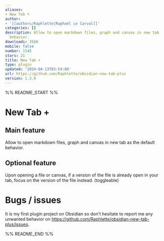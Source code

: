 ```yaml
---
aliases:
- New Tab +
author:
- '[[authors/Raphlette|Raphaël Le Carval]]'
categories: []
description: Allow to open markdown files, graph and canvas in new tab as the default
  behavior.
downloads: 3566
mobile: false
number: 1545
stars: 21
title: New Tab +
type: plugin
updated: '2024-04-13T03:54:00'
url: https://github.com/Raphlette/obsidian-new-tab-plus
version: 1.3.0
---
```


%% README_START %%

# New Tab +

## Main feature

Allow to open markdown files, graph and canvas in new tab as the default behavior.

## Optional feature

Upon opening a file or canvas, if a version of the file is already open in your tab, focus on the version of the file instead. (toggleable)

# Bugs / issues

It is my first plugin project on Obsidian so don't hesitate to report me any unwanted behavior on https://github.com/Raphlette/obsidian-new-tab-plus/issues.


%% README_END %%